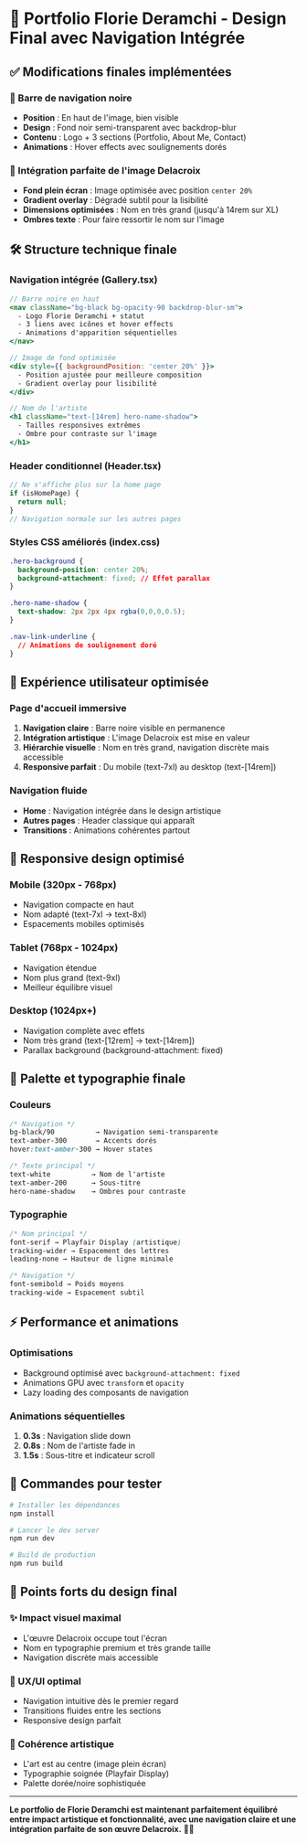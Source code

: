 # 🎨 Portfolio Florie Deramchi - Design Final avec Navigation Intégrée

## ✅ Modifications finales implémentées

### 🖤 Barre de navigation noire
- **Position** : En haut de l'image, bien visible
- **Design** : Fond noir semi-transparent avec backdrop-blur
- **Contenu** : Logo + 3 sections (Portfolio, About Me, Contact)
- **Animations** : Hover effects avec soulignements dorés

### 🎨 Intégration parfaite de l'image Delacroix
- **Fond plein écran** : Image optimisée avec position `center 20%`
- **Gradient overlay** : Dégradé subtil pour la lisibilité
- **Dimensions optimisées** : Nom en très grand (jusqu'à 14rem sur XL)
- **Ombres texte** : Pour faire ressortir le nom sur l'image

## 🛠️ Structure technique finale

### Navigation intégrée (Gallery.tsx)
```jsx
// Barre noire en haut
<nav className="bg-black bg-opacity-90 backdrop-blur-sm">
  - Logo Florie Deramchi + statut
  - 3 liens avec icônes et hover effects
  - Animations d'apparition séquentielles
</nav>

// Image de fond optimisée
<div style={{ backgroundPosition: 'center 20%' }}>
  - Position ajustée pour meilleure composition
  - Gradient overlay pour lisibilité
</div>

// Nom de l'artiste
<h1 className="text-[14rem] hero-name-shadow">
  - Tailles responsives extrêmes
  - Ombre pour contraste sur l'image
</h1>
```

### Header conditionnel (Header.tsx)
```jsx
// Ne s'affiche plus sur la home page
if (isHomePage) {
  return null;
}
// Navigation normale sur les autres pages
```

### Styles CSS améliorés (index.css)
```css
.hero-background {
  background-position: center 20%;
  background-attachment: fixed; // Effet parallax
}

.hero-name-shadow {
  text-shadow: 2px 2px 4px rgba(0,0,0,0.5);
}

.nav-link-underline {
  // Animations de soulignement doré
}
```

## 🎯 Expérience utilisateur optimisée

### Page d'accueil immersive
1. **Navigation claire** : Barre noire visible en permanence
2. **Intégration artistique** : L'image Delacroix est mise en valeur
3. **Hiérarchie visuelle** : Nom en très grand, navigation discrète mais accessible
4. **Responsive parfait** : Du mobile (text-7xl) au desktop (text-[14rem])

### Navigation fluide
- **Home** : Navigation intégrée dans le design artistique
- **Autres pages** : Header classique qui apparaît
- **Transitions** : Animations cohérentes partout

## 📱 Responsive design optimisé

### Mobile (320px - 768px)
- Navigation compacte en haut
- Nom adapté (text-7xl → text-8xl)
- Espacements mobiles optimisés

### Tablet (768px - 1024px)
- Navigation étendue
- Nom plus grand (text-9xl)
- Meilleur équilibre visuel

### Desktop (1024px+)
- Navigation complète avec effets
- Nom très grand (text-[12rem] → text-[14rem])
- Parallax background (background-attachment: fixed)

## 🎨 Palette et typographie finale

### Couleurs
```css
/* Navigation */
bg-black/90          → Navigation semi-transparente
text-amber-300       → Accents dorés
hover:text-amber-300 → Hover states

/* Texte principal */
text-white          → Nom de l'artiste
text-amber-200      → Sous-titre
hero-name-shadow    → Ombres pour contraste
```

### Typographie
```css
/* Nom principal */
font-serif → Playfair Display (artistique)
tracking-wider → Espacement des lettres
leading-none → Hauteur de ligne minimale

/* Navigation */
font-semibold → Poids moyens
tracking-wide → Espacement subtil
```

## ⚡ Performance et animations

### Optimisations
- Background optimisé avec `background-attachment: fixed`
- Animations GPU avec `transform` et `opacity`
- Lazy loading des composants de navigation

### Animations séquentielles
1. **0.3s** : Navigation slide down
2. **0.8s** : Nom de l'artiste fade in
3. **1.5s** : Sous-titre et indicateur scroll

## 🚀 Commandes pour tester

```bash
# Installer les dépendances
npm install

# Lancer le dev server
npm run dev

# Build de production
npm run build
```

## 🎯 Points forts du design final

### ✨ Impact visuel maximal
- L'œuvre Delacroix occupe tout l'écran
- Nom en typographie premium et très grande taille
- Navigation discrète mais accessible

### 🧭 UX/UI optimal
- Navigation intuitive dès le premier regard
- Transitions fluides entre les sections
- Responsive design parfait

### 🎨 Cohérence artistique
- L'art est au centre (image plein écran)
- Typographie soignée (Playfair Display)
- Palette dorée/noire sophistiquée

---

**Le portfolio de Florie Deramchi est maintenant parfaitement équilibré entre impact artistique et fonctionnalité, avec une navigation claire et une intégration parfaite de son œuvre Delacroix.** 🎨✨
